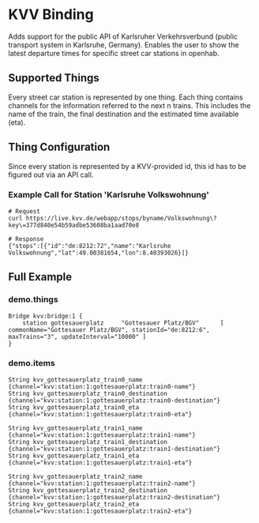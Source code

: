# KVV Binding

Adds support for the public API of Karlsruher Verkehrsverbund (public transport system in Karlsruhe, Germany).
Enables the user to show the latest departure times for specific street car stations in openhab.

## Supported Things

Every street car station is represented by one thing. Each thing contains channels for the information referred to the next n trains.
This includes the name of the train, the final destination and the estimated time available (eta).

## Thing Configuration

Since every station is represented by a KVV-provided id, this id has to be figured out via an API call.

### Example Call for Station 'Karlsruhe Volkswohnung'

```
# Request
curl https://live.kvv.de/webapp/stops/byname/Volkswohnung\?key\=377d840e54b59adbe53608ba1aad70e8

# Response
{"stops":[{"id":"de:8212:72","name":"Karlsruhe Volkswohnung","lat":49.00381654,"lon":8.40393026}]}
```

## Full Example

### demo.things

```
Bridge kvv:bridge:1 {
	station gottesauerplatz		"Gottesauer Platz/BGV"		[ commonName="Gottesauer Platz/BGV", stationId="de:8212:6", maxTrains="3", updateInterval="10000" ]
}
```

### demo.items

```
String kvv_gottesauerplatz_train0_name      	{channel="kvv:station:1:gottesauerplatz:train0-name"}
String kvv_gottesauerplatz_train0_destination	{channel="kvv:station:1:gottesauerplatz:train0-destination"}
String kvv_gottesauerplatz_train0_eta      		{channel="kvv:station:1:gottesauerplatz:train0-eta"}

String kvv_gottesauerplatz_train1_name      	{channel="kvv:station:1:gottesauerplatz:train1-name"}
String kvv_gottesauerplatz_train1_destination   {channel="kvv:station:1:gottesauerplatz:train1-destination"}
String kvv_gottesauerplatz_train1_eta      		{channel="kvv:station:1:gottesauerplatz:train1-eta"}

String kvv_gottesauerplatz_train2_name      	{channel="kvv:station:1:gottesauerplatz:train2-name"}
String kvv_gottesauerplatz_train2_destination   {channel="kvv:station:1:gottesauerplatz:train2-destination"}
String kvv_gottesauerplatz_train2_eta      		{channel="kvv:station:1:gottesauerplatz:train2-eta"}
```
